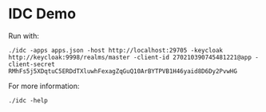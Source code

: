 # IDC Demo

Run with:

```shell
./idc -apps apps.json -host http://localhost:29705 -keycloak http://keycloak:9998/realms/master -client-id 270210390745481221@app -client-secret RMhFs5j5XDqtuC5ERDdTXluwhFexagZqGuQ10ArBYTPVB1H46yaid8D6Dy2PvwHG
```

For more information:

```shell
./idc -help
```